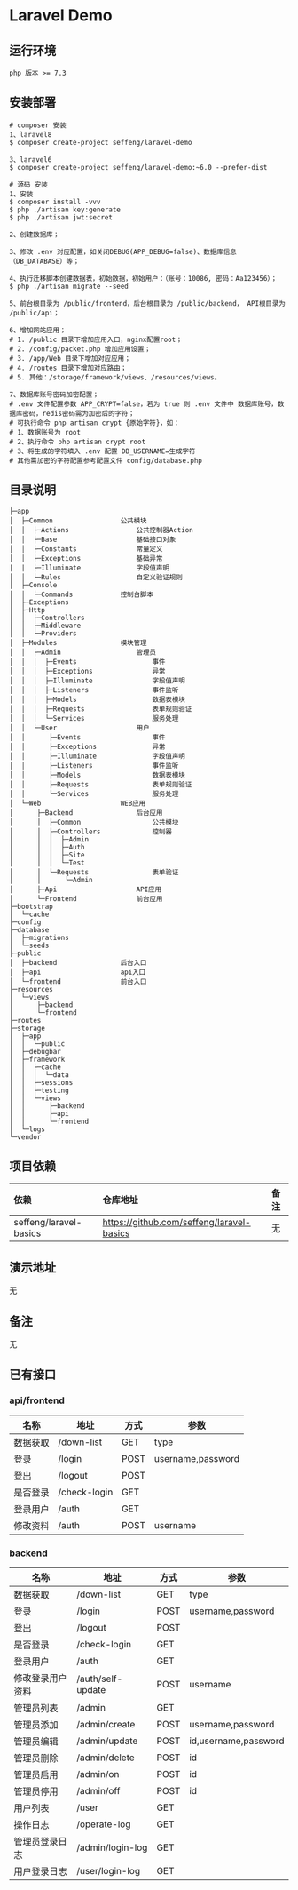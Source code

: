 # Laravel Demo

## 运行环境
```
php 版本 >= 7.3
```

## 安装部署
```shell
# composer 安装
1、laravel8
$ composer create-project seffeng/laravel-demo

3、laravel6
$ composer create-project seffeng/laravel-demo:~6.0 --prefer-dist

# 源码 安装
1、安装
$ composer install -vvv
$ php ./artisan key:generate
$ php ./artisan jwt:secret

2、创建数据库；

3、修改 .env 对应配置，如关闭DEBUG(APP_DEBUG=false)、数据库信息（DB_DATABASE）等；

4、执行迁移脚本创建数据表，初始数据，初始用户：（账号：10086, 密码：Aa123456）；
$ php ./artisan migrate --seed

5、前台根目录为 /public/frontend，后台根目录为 /public/backend， API根目录为 /public/api；

6、增加网站应用；
# 1. /public 目录下增加应用入口，nginx配置root；
# 2. /config/packet.php 增加应用设置；
# 3. /app/Web 目录下增加对应应用；
# 4. /routes 目录下增加对应路由；
# 5. 其他：/storage/framework/views、/resources/views。

7、数据库账号密码加密配置；
# .env 文件配置参数 APP_CRYPT=false，若为 true 则 .env 文件中 数据库账号，数据库密码，redis密码需为加密后的字符；
# 可执行命令 php artisan crypt {原始字符}，如：
# 1、数据账号为 root
# 2、执行命令 php artisan crypt root
# 3、将生成的字符填入 .env 配置 DB_USERNAME=生成字符
# 其他需加密的字符配置参考配置文件 config/database.php
```

## 目录说明
```
├─app
│  ├─Common                 公共模块
│  │  ├─Actions                 公共控制器Action
│  │  ├─Base                    基础接口对象
│  │  ├─Constants               常量定义
│  │  ├─Exceptions              基础异常
|  |  ├─Illuminate              字段值声明
│  │  └─Rules                   自定义验证规则
│  ├─Console
│  │  └─Commands            控制台脚本
│  ├─Exceptions
│  ├─Http
│  │  ├─Controllers
│  │  ├─Middleware
│  │  └─Providers
│  ├─Modules                模块管理
│  │  ├─Admin                   管理员
│  │  │  ├─Events                   事件
│  │  │  ├─Exceptions               异常
│  │  │  ├─Illuminate               字段值声明
│  │  │  ├─Listeners                事件监听
│  │  │  ├─Models                   数据表模块
│  │  │  ├─Requests                 表单规则验证
│  │  │  └─Services                 服务处理
│  │  └─User                    用户
│  │      ├─Events                  事件
│  │      ├─Exceptions              异常
│  │      ├─Illuminate              字段值声明
│  │      ├─Listeners               事件监听
│  │      ├─Models                  数据表模块
│  │      ├─Requests                表单规则验证
│  │      └─Services                服务处理
│  └─Web                    WEB应用
│      ├─Backend                后台应用
│      │  ├─Common                  公共模块
│      │  ├─Controllers             控制器
│      │  │  ├─Admin
│      │  │  ├─Auth
│      │  │  ├─Site
│      │  │  └─Test
│      │  └─Requests                表单验证
│      │      └─Admin
│      ├─Api                    API应用
│      └─Frontend               前台应用
├─bootstrap
│  └─cache
├─config
├─database
│  ├─migrations
│  └─seeds
├─public
│  ├─backend                后台入口
│  ├─api                    api入口
│  └─frontend               前台入口
├─resources
│  └─views
│      ├─backend
│      └─frontend
├─routes
├─storage
│  ├─app
│  │  └─public
│  ├─debugbar
│  ├─framework
│  │  ├─cache
│  │  │  └─data
│  │  ├─sessions
│  │  ├─testing
│  │  └─views
│  │      ├─backend
│  │      ├─api
│  │      └─frontend
│  └─logs
└─vendor
```

## 项目依赖

| 依赖                   | 仓库地址                                  | 备注 |
| :--------------------- | :---------------------------------------- | :--- |
| seffeng/laravel-basics | https://github.com/seffeng/laravel-basics | 无   |

## 演示地址

无

## 备注

无

## 已有接口

### api/frontend

| 名称     | 地址         | 方式 | 参数              |
| -------- | ------------ | ---- | ----------------- |
| 数据获取 | /down-list   | GET  | type              |
| 登录     | /login       | POST | username,password |
| 登出     | /logout      | POST |                   |
| 是否登录 | /check-login | GET  |                   |
| 登录用户 | /auth        | GET  |                   |
| 修改资料 | /auth        | POST | username          |

### backend

| 名称             | 地址              | 方式 | 参数                 |
| ---------------- | ----------------- | ---- | -------------------- |
| 数据获取         | /down-list        | GET  | type                 |
| 登录             | /login            | POST | username,password    |
| 登出             | /logout           | POST |                      |
| 是否登录         | /check-login      | GET  |                      |
| 登录用户         | /auth             | GET  |                      |
| 修改登录用户资料 | /auth/self-update | POST | username             |
| 管理员列表       | /admin            | GET  |                      |
| 管理员添加       | /admin/create     | POST | username,password    |
| 管理员编辑       | /admin/update     | POST | id,username,password |
| 管理员删除       | /admin/delete     | POST | id                   |
| 管理员启用       | /admin/on         | POST | id                   |
| 管理员停用       | /admin/off        | POST | id                   |
| 用户列表         | /user             | GET  |                      |
| 操作日志         | /operate-log      | GET  |                      |
| 管理员登录日志   | /admin/login-log  | GET  |                      |
| 用户登录日志     | /user/login-log   | GET  |                      |

